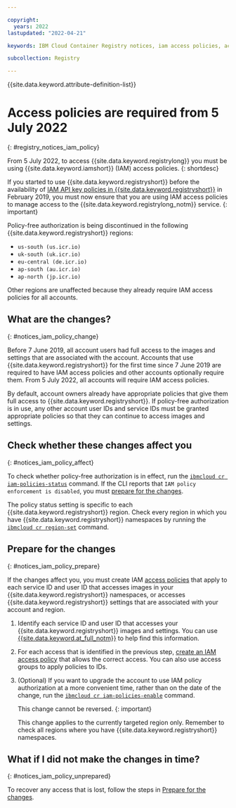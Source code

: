 ```yaml
---

copyright:
  years: 2022
lastupdated: "2022-04-21"

keywords: IBM Cloud Container Registry notices, iam access policies, access policies, changes, prepare, iam, policy, region

subcollection: Registry

---
```


{{site.data.keyword.attribute-definition-list}}

# Access policies are required from 5 July 2022
{: #registry_notices_iam_policy}

From 5 July 2022, to access {{site.data.keyword.registrylong}} you must be using {{site.data.keyword.iamshort}} (IAM) access policies.
{: shortdesc}

If you started to use {{site.data.keyword.registryshort}} before the availability of [IAM API key policies in {{site.data.keyword.registryshort}}](/docs/Registry?topic=Registry-registry_release_notes#registry-25feb2019) in February 2019, you must now ensure that you are using IAM access policies to manage access to the {{site.data.keyword.registrylong_notm}} service.
{: important}

Policy-free authorization is being discontinued in the following {{site.data.keyword.registryshort}} regions:

- `us-south (us.icr.io)`
- `uk-south (uk.icr.io)`
- `eu-central (de.icr.io)`
- `ap-south (au.icr.io)`
- `ap-north (jp.icr.io)`

Other regions are unaffected because they already require IAM access policies for all accounts.

## What are the changes?
{: #notices_iam_policy_change}

Before 7 June 2019, all account users had full access to the images and settings that are associated with the account. Accounts that use {{site.data.keyword.registryshort}} for the first time since 7 June 2019 are required to have IAM access policies and other accounts optionally require them. From 5 July 2022, all accounts will require IAM access policies.

By default, account owners already have appropriate policies that give them full access to {{site.data.keyword.registryshort}}. If policy-free authorization is in use, any other account user IDs and service IDs must be granted appropriate policies so that they can continue to access images and settings.

## Check whether these changes affect you
{: #notices_iam_policy_affect}

To check whether policy-free authorization is in effect, run the [`ibmcloud cr iam-policies-status`](/docs/Registry?topic=container-registry-cli-plugin-containerregcli#bx_cr_iam_policies_status) command. If the CLI reports that `IAM policy enforcement is disabled`, you must [prepare for the changes](#notices_iam_policy_prepare).

The policy status setting is specific to each {{site.data.keyword.registryshort}} region. Check every region in which you have {{site.data.keyword.registryshort}} namespaces by running the [`ibmcloud cr region-set`](/docs/Registry?topic=container-registry-cli-plugin-containerregcli#bx_cr_region_set) command.

## Prepare for the changes
{: #notices_iam_policy_prepare}

If the changes affect you, you must create IAM [access policies](/docs/Registry?topic=Registry-user) that apply to each service ID and user ID that accesses images in your {{site.data.keyword.registryshort}} namespaces, or accesses {{site.data.keyword.registryshort}} settings that are associated with your account and region.

1. Identify each service ID and user ID that accesses your {{site.data.keyword.registryshort}} images and settings. You can use [{{site.data.keyword.at_full_notm}}](/docs/Registry?topic=Registry-at_events) to help find this information.
2. For each access that is identified in the previous step, [create an IAM access policy](/docs/Registry?topic=Registry-iam_access) that allows the correct access. You can also use access groups to apply policies to IDs.
3. (Optional) If you want to upgrade the account to use IAM policy authorization at a more convenient time, rather than on the date of the change, run the [`ibmcloud cr iam-policies-enable`](/docs/Registry?topic=container-registry-cli-plugin-containerregcli#bx_cr_iam_policies_enable) command.

    This change cannot be reversed.
    {: important}

    This change applies to the currently targeted region only. Remember to check all regions where you have {{site.data.keyword.registryshort}} namespaces.

## What if I did not make the changes in time?
{: #notices_iam_policy_unprepared}

To recover any access that is lost, follow the steps in [Prepare for the changes](#notices_iam_policy_prepare).


